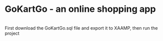 # GoKartGo - an online shopping app
<br>
First download the GoKartGo.sql file and export it to XAAMP, then run the project

